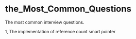 the_Most_Common_Questions
=========================

The most common interview questions.

1, The implementation of reference count smart pointer
